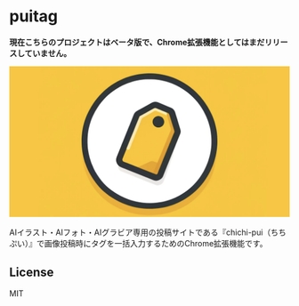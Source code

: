 # puitag
**現在こちらのプロジェクトはベータ版で、Chrome拡張機能としてはまだリリースしていません。**

![puitag - logo](./logo/logo.png)

AIイラスト・AIフォト・AIグラビア専用の投稿サイトである『chichi-pui（ちちぷい）』で画像投稿時にタグを一括入力するためのChrome拡張機能です。


## License

MIT